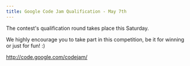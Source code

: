 ```yaml
---
title: Google Code Jam Qualification - May 7th
---
```


The contest's qualification round takes place this Saturday. 

We highly encourage you to take part in this competition, be it for winning or just for fun! :) 

http://code.google.com/codejam/
